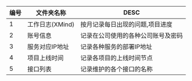 |编号|   文件夹名称  |               DESC               |
|----|---------------|----------------------------------|
| 1  |工作日志(XMind)|按月记录每日出现的问题,项目进度   |
| 2  |账号信息       |记录在公司使用的各种公司账号及密码|
| 3  |服务对应IP地址 |记录各种服务的部署IP地址          |
| 4  |项目上线时间   |记录各项目的上线时间节点          |
| 5  |接口列表       |记录维护的各个接口的名称          |
